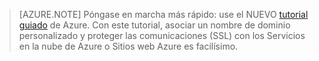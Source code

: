 ﻿
> [AZURE.NOTE]
> Póngase en marcha más rápido: use el NUEVO [tutorial guiado](http://support.microsoft.com/kb/2990804) de Azure.  Con este tutorial, asociar un nombre de dominio personalizado y proteger las comunicaciones (SSL) con los Servicios en la nube de Azure o Sitios web Azure es facilísimo.<!--HONumber=42-->
